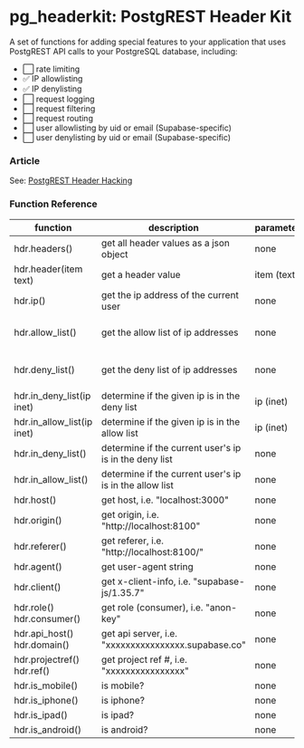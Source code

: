 # pg_headerkit: PostgREST Header Kit
A set of functions for adding special features to your application that uses PostgREST API calls to your PostgreSQL database, including:

- ⬜️ rate limiting
- ✅ IP allowlisting 
- ✅ IP denylisting
- ⬜️ request logging
- ⬜️ request filtering
- ⬜️ request routing
- ⬜️ user allowlisting by uid or email (Supabase-specific)
- ⬜️ user denylisting by uid or email (Supabase-specific)

### Article
See: [PostgREST Header Hacking](https://github.com/burggraf/postgrest-header-hacking)

### Function Reference

| function         | description                            | parameters     | returns      |
| ---------------- | -------------------------------------- | -------------- | ------------ |
| hdr.headers()    | get all header values as a json object | none           | json object  |
| hdr.header(item text) | get a header value | item (text) | text |
| hdr.ip() | get the ip address of the current user | none | text |
| hdr.allow_list() | get the allow list of ip addresses | none | inet[] (array of ip addresses) |
| hdr.deny_list() | get the deny list of ip addresses | none | inet[] (array of ip addresses) |
| hdr.in_deny_list(ip inet) | determine if the given ip is in the deny list | ip (inet) | boolean |
| hdr.in_allow_list(ip inet) | determine if the given ip is in the allow list | ip (inet) | boolean |
| hdr.in_deny_list() | determine if the current user's ip is in the deny list | none | boolean |
| hdr.in_allow_list() | determine if the current user's ip is in the allow list | none | boolean |
| hdr.host() | get host, i.e. "localhost:3000" | none | text |
| hdr.origin() | get origin, i.e. "http://localhost:8100" | none | text |
| hdr.referer() | get referer, i.e. "http://localhost:8100/" | none | text |
| hdr.agent() | get user-agent string | none | text |
| hdr.client() | get x-client-info, i.e. "supabase-js/1.35.7" | none | text |
| hdr.role()<br>hdr.consumer() | get role (consumer), i.e. "anon-key" | none | text |
| hdr.api_host()<br>hdr.domain() | get api server, i.e. "xxxxxxxxxxxxxxxx.supabase.co" | none | text |
| hdr.projectref()<br>hdr.ref() | get project ref #, i.e. "xxxxxxxxxxxxxxxx" | none | text |
| hdr.is_mobile() | is mobile? | none | boolean |
| hdr.is_iphone() | is iphone? | none | boolean |
| hdr.is_ipad() | is ipad? | none | boolean |
| hdr.is_android() | is android? | none | boolean |


